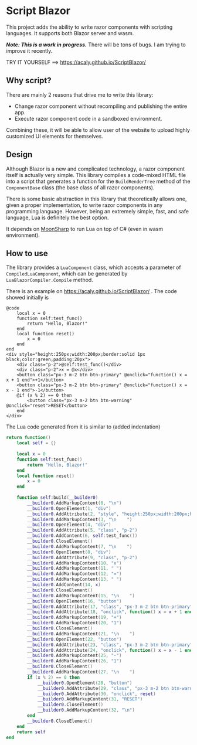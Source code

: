 # Script Blazor

This project adds the ability to write razor components with scripting languages. It supports both Blazor server and wasm.

***Note: This is a work in progress.*** There will be tons of bugs. I am trying to improve it recently.

TRY IT YOURSELF ==> https://acaly.github.io/ScriptBlazor/

## Why script?

There are mainly 2 reasons that drive me to write this library:

* Change razor component without recompiling and publishing the entire app.
* Execute razor component code in a sandboxed environment.

Combining these, it will be able to allow user of the website to upload highly customized UI elements for themselves.

## Design

Although Blazor is a new and complicated technology, a razor component itself is actually very simple.
This library compiles a code-mixed HTML file into a script that generates a function for the `BuildRenderTree`
method of the `ComponentBase` class (the base class of all razor components).

There is some basic abstraction in this library that theoretically allows one, given a proper implementation,
to write razor components in any programming language. However, being an extremely simple, fast, and safe language,
Lua is definitely the best option.

It depends on [MoonSharp](https://github.com/moonsharp-devs/moonsharp/) to run Lua on top of C# (even in wasm environment).

## How to use

The library provides a `LuaComponent` class, which accepts a parameter of `CompiledLuaComponent`, which can be generated
by `LuaBlazorCompiler.Compile` method.

There is an example on https://acaly.github.io/ScriptBlazor/ . The code showed initially is
```
@code
    local x = 0
    function self:test_func()
        return "Hello, Blazor!"
    end
    local function reset()
        x = 0
    end
end
<div style="height:250px;width:200px;border:solid 1px black;color:green;padding:20px">
    <div class="p-2">@self:test_func()</div>
    <div class="p-2">x = @x</div>
    <button class="px-3 m-2 btn btn-primary" @onclick="function() x = x + 1 end">+1</button>
    <button class="px-3 m-2 btn btn-primary" @onclick="function() x = x - 1 end">-1</button>
    @if (x % 2) == 0 then
        <button class="px-3 m-2 btn btn-warning" @onclick="reset">RESET</button>
    end
</div>
```
The Lua code generated from it is similar to (added indentation)
```lua
return function()
    local self = {}
    
    local x = 0
    function self:test_func()
        return "Hello, Blazor!"
    end
    local function reset()
        x = 0
    end
    
    function self:build(__builder0)
        __builder0.AddMarkupContent(0, "\n")
        __builder0.OpenElement(1, "div")
        __builder0.AddAttribute(2, "style", "height:250px;width:200px;border:solid 1px black;color:green;padding:20px")
        __builder0.AddMarkupContent(3, "\n    ")
        __builder0.OpenElement(4, "div")
        __builder0.AddAttribute(5, "class", "p-2")
        __builder0.AddContent(6, self:test_func())
        __builder0.CloseElement()
        __builder0.AddMarkupContent(7, "\n    ")
        __builder0.OpenElement(8, "div")
        __builder0.AddAttribute(9, "class", "p-2")
        __builder0.AddMarkupContent(10, "x")
        __builder0.AddMarkupContent(11, " ")
        __builder0.AddMarkupContent(12, "=")
        __builder0.AddMarkupContent(13, " ")
        __builder0.AddContent(14, x)
        __builder0.CloseElement()
        __builder0.AddMarkupContent(15, "\n    ")
        __builder0.OpenElement(16, "button")
        __builder0.AddAttribute(17, "class", "px-3 m-2 btn btn-primary")
        __builder0.AddAttribute(18, "onclick", function() x = x + 1 end)
        __builder0.AddMarkupContent(19, "+")
        __builder0.AddMarkupContent(20, "1")
        __builder0.CloseElement()
        __builder0.AddMarkupContent(21, "\n    ")
        __builder0.OpenElement(22, "button")
        __builder0.AddAttribute(23, "class", "px-3 m-2 btn btn-primary")
        __builder0.AddAttribute(24, "onclick", function() x = x - 1 end)
        __builder0.AddMarkupContent(25, "-")
        __builder0.AddMarkupContent(26, "1")
        __builder0.CloseElement()
        __builder0.AddMarkupContent(27, "\n    ")
        if (x % 2) == 0 then
            __builder0.OpenElement(28, "button")
            __builder0.AddAttribute(29, "class", "px-3 m-2 btn btn-warning")
            __builder0.AddAttribute(30, "onclick", reset)
            __builder0.AddMarkupContent(31, "RESET")
            __builder0.CloseElement()
            __builder0.AddMarkupContent(32, "\n")
        end
        __builder0.CloseElement()
    end
    return self
end
```
